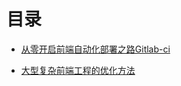 # 目录


- [从零开启前端自动化部署之路Gitlab-ci](./从零开启前端自动化部署之路Gitlab-ci.md)

- [大型复杂前端工程的优化方法](./大型复杂前端工程的优化方法.md)

